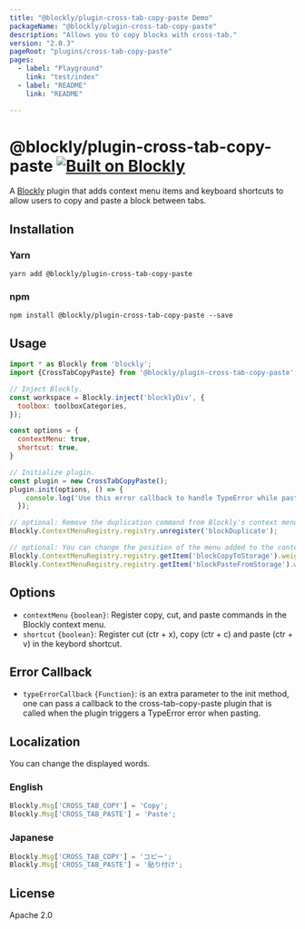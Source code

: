 ```yaml
---
title: "@blockly/plugin-cross-tab-copy-paste Demo"
packageName: "@blockly/plugin-cross-tab-copy-paste"
description: "Allows you to copy blocks with cross-tab."
version: "2.0.3"
pageRoot: "plugins/cross-tab-copy-paste"
pages:
  - label: "Playground"
    link: "test/index"
  - label: "README"
    link: "README"

---
```

# @blockly/plugin-cross-tab-copy-paste [![Built on Blockly](https://tinyurl.com/built-on-blockly)](https://github.com/google/blockly)

A [Blockly](https://www.npmjs.com/package/blockly) plugin that adds context menu items and keyboard shortcuts to allow users to copy and paste a block between tabs.

## Installation

### Yarn
```
yarn add @blockly/plugin-cross-tab-copy-paste
```

### npm
```
npm install @blockly/plugin-cross-tab-copy-paste --save
```

## Usage

```js
import * as Blockly from 'blockly';
import {CrossTabCopyPaste} from '@blockly/plugin-cross-tab-copy-paste';

// Inject Blockly.
const workspace = Blockly.inject('blocklyDiv', {
  toolbox: toolboxCategories,
});

const options = {
  contextMenu: true,
  shortcut: true,
}

// Initialize plugin.
const plugin = new CrossTabCopyPaste();
plugin.init(options, () => {
    console.log('Use this error callback to handle TypeError while pasting');
  });

// optional: Remove the duplication command from Blockly's context menu.
Blockly.ContextMenuRegistry.registry.unregister('blockDuplicate');

// optional: You can change the position of the menu added to the context menu.
Blockly.ContextMenuRegistry.registry.getItem('blockCopyToStorage').weight = 2;
Blockly.ContextMenuRegistry.registry.getItem('blockPasteFromStorage').weight = 3;
```

## Options
- `contextMenu` `{boolean}`: Register copy, cut, and paste commands in the Blockly context menu.
- `shortcut` `{boolean}`: Register cut (ctr + x), copy (ctr + c) and paste (ctr + v) in the keybord shortcut.

## Error Callback
- `typeErrorCallback` `{Function}`: is an extra parameter to the init method, one can pass a callback to the cross-tab-copy-paste plugin that is called when the plugin triggers a TypeError error when pasting.
## Localization
You can change the displayed words.
### English
```js
Blockly.Msg['CROSS_TAB_COPY'] = 'Copy';
Blockly.Msg['CROSS_TAB_PASTE'] = 'Paste';
```

### Japanese
```js
Blockly.Msg['CROSS_TAB_COPY'] = 'コピー';
Blockly.Msg['CROSS_TAB_PASTE'] = '貼り付け';
```

## License
Apache 2.0
